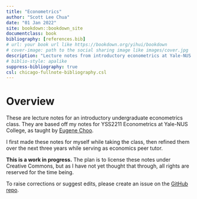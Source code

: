 ```yaml
--- 
title: "Econometrics"
author: "Scott Lee Chua"
date: "01 Jan 2022"
site: bookdown::bookdown_site
documentclass: book
bibliography: [references.bib]
# url: your book url like https://bookdown.org/yihui/bookdown
# cover-image: path to the social sharing image like images/cover.jpg
description: "Lecture notes from introductory econometrics at Yale-NUS College."
# biblio-style: apalike
suppress-bibliography: true
csl: chicago-fullnote-bibliography.csl
---
```


# Overview

These are lecture notes for an introductory undergraduate econometrics class. They are based off my notes for YSS2211 Econometrics at Yale-NUS College, as taught by [Eugene Choo](https://scholar.google.com/citations?user=E0B6j9AAAAAJ&hl=en).

I first made these notes for myself while taking the class, then refined them over the next three years while serving as economics peer tutor.

**This is a work in progress.** The plan is to license these notes under Creative Commons, but as I have not yet thought that through, all rights are reserved for the time being.

To raise corrections or suggest edits, please create an issue on the [GitHub repo](https://github.com/scottleechua/metrics).


